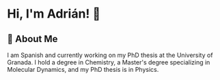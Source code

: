 # Hi, I'm Adrián! 👋


## 🚀 About Me
I am Spanish and currently working on my PhD thesis at the University of Granada. I hold a degree in Chemistry, a Master's degree specializing in Molecular Dynamics, and my PhD thesis is in Physics.


